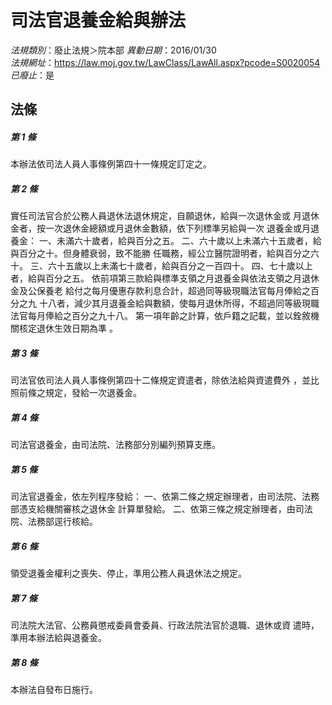 # 司法官退養金給與辦法

*法規類別*：廢止法規＞院本部
*異動日期*：2016/01/30  
*法規網址*：https://law.moj.gov.tw/LawClass/LawAll.aspx?pcode=S0020054
*已廢止*：是


## 法條
##### 第 1 條
本辦法依司法人員人事條例第四十一條規定訂定之。

##### 第 2 條
實任司法官合於公務人員退休法退休規定，自願退休，給與一次退休金或
月退休金者，按一次退休金總額或月退休金數額，依下列標準另給與一次
退養金或月退養金：
一、未滿六十歲者，給與百分之五。
二、六十歲以上未滿六十五歲者，給與百分之十。但身體衰弱，致不能勝
    任職務，經公立醫院證明者，給與百分之六十。
三、六十五歲以上未滿七十歲者，給與百分之一百四十。
四、七十歲以上者，給與百分之五。
依前項第三款給與標準支領之月退養金與依法支領之月退休金及公保養老
給付之每月優惠存款利息合計，超過同等級現職法官每月俸給之百分之九
十八者，減少其月退養金給與數額，使每月退休所得，不超過同等級現職
法官每月俸給之百分之九十八。
第一項年齡之計算，依戶籍之記載，並以銓敘機關核定退休生效日期為準
。


##### 第 3 條
司法官依司法人員人事條例第四十二條規定資遣者，除依法給與資遣費外
，並比照前條之規定，發給一次退養金。

##### 第 4 條
司法官退養金，由司法院、法務部分別編列預算支應。

##### 第 5 條
司法官退養金，依左列程序發給：
一、依第二條之規定辦理者，由司法院、法務部憑支給機關審核之退休金
    計算單發給。
二、依第三條之規定辦理者，由司法院、法務部逕行核給。


##### 第 6 條
領受退養金權利之喪失、停止，準用公務人員退休法之規定。

##### 第 7 條
司法院大法官、公務員懲戒委員會委員、行政法院法官於退職、退休或資
遣時，準用本辦法給與退養金。


##### 第 8 條
本辦法自發布日施行。



